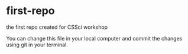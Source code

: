 # first-repo
the first repo created for CSSci workshop

You can change this file in your local computer and commit the changes using git in your terminal.
